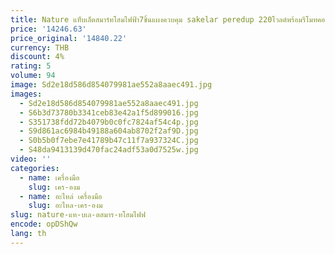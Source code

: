 ```yaml
---
title: Nature แท็บเล็ตสมาร์ทโฮมไฟฟ้า7ชิ้นแผงควบคุม sakelar peredup 220โวลต์พร้อมรีโมทคอนโทรลโซลูชันสมาร์ทโฮมไร้สาย
price: '14246.63'
price_original: '14840.22'
currency: THB
discount: 4%
rating: 5
volume: 94
image: Sd2e18d586d854079981ae552a8aaec491.jpg
images:
  - Sd2e18d586d854079981ae552a8aaec491.jpg
  - S6b3d73780b3341ceb83e42a1f5d899016.jpg
  - S351738fdd72b4079b0c0fc7824af54c4p.jpg
  - S9d861ac6984b49188a604ab8702f2af9D.jpg
  - S0b5b0f7ebe7e41789b47c11f7a937324C.jpg
  - S48da9413139d470fac24adf53a0d7525w.jpg
video: ''
categories:
  - name: เครื่องมือ
    slug: เคร-องม
  - name: อะไหล่ เครื่องมือ
    slug: อะไหล-เคร-องม
slug: nature-แท-บเล-ตสมาร-ทโฮมไฟฟ
encode: opDShQw
lang: th
---
```

  